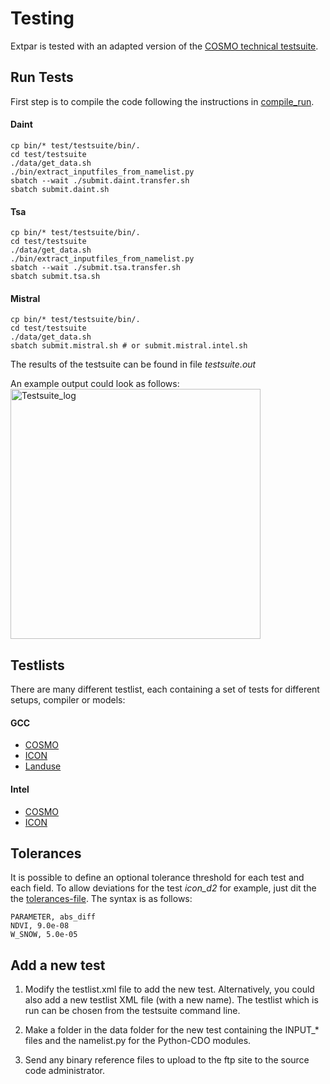 # Testing
Extpar is tested with an adapted version of the [COSMO technical testsuite](https://github.com/C2SM-RCM/testsuite).

## Run Tests
First step is to compile the code following the instructions in [compile_run](compile_run.md).

#### Daint

```
cp bin/* test/testsuite/bin/.
cd test/testsuite
./data/get_data.sh
./bin/extract_inputfiles_from_namelist.py
sbatch --wait ./submit.daint.transfer.sh
sbatch submit.daint.sh
```

#### Tsa
```
cp bin/* test/testsuite/bin/.
cd test/testsuite
./data/get_data.sh
./bin/extract_inputfiles_from_namelist.py
sbatch --wait ./submit.tsa.transfer.sh
sbatch submit.tsa.sh
```

#### Mistral

```
cp bin/* test/testsuite/bin/.
cd test/testsuite
./data/get_data.sh
sbatch submit.mistral.sh # or submit.mistral.intel.sh
```

The results of the testsuite can be found in file _testsuite.out_

An example output could look as follows:  
<img width="400" alt="Testsuite_log" src="https://user-images.githubusercontent.com/39263956/132489686-1987e5f7-3d26-4994-8af2-ae459a908b44.png">

## Testlists
There are many different testlist, each containing a set of tests for different setups, compiler or models:

#### GCC
* [COSMO](../test/testsuite/testlist_cosmo.xml)
* [ICON](../test/testsuite/testlist_icon.xml)
* [Landuse](../test/testsuite/testlist_landuse.xml)

#### Intel
* [COSMO](../test/testsuite/testlist_cosmo_intel.xml)
* [ICON](../test/testsuite/testlist_icon_intel.xml)
 
 
 ## Tolerances
 It is possible to define an optional tolerance threshold for each test and each field.
 To allow deviations for the test _icon_d2_ for example, just dit the the [tolerances-file](../test/testsuite/data/dwd/icon_d2/tolerances).
 The syntax is as follows:
 ```
 PARAMETER, abs_diff
 NDVI, 9.0e-08
 W_SNOW, 5.0e-05
 ```
 
 ## Add a new test

  1. Modify the testlist.xml file to add the new test.  Alternatively, you could also add a new 
     testlist XML file (with a new name).  The testlist which is run can be chosen from the testsuite
     command line.  

  2. Make a folder in the data folder for the new test containing the INPUT_* files and the namelist.py for the Python-CDO modules.  

  3. Send any binary reference files to upload to the ftp site to the source code administrator. 
